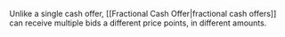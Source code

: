 Unlike a single cash offer, [[Fractional Cash Offer|fractional cash offers]] can receive multiple bids a different price points, in different amounts.